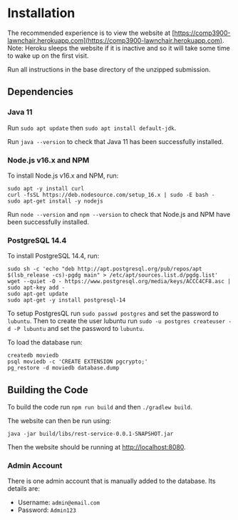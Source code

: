 # Installation

The recommended experience is to view the website at [https://comp3900-lawnchair.herokuapp.com](https://comp3900-lawnchair.herokuapp.com). Note: Heroku sleeps the website if it is inactive and so it will take some time to wake up on the first visit.

Run all instructions in the base directory of the unzipped submission.

## Dependencies

### Java 11

Run `sudo apt update` then `sudo apt install default-jdk`.

Run `java --version` to check that Java 11 has been successfully installed.

### Node.js v16.x and NPM

To install Node.js v16.x and NPM, run:

```
sudo apt -y install curl
curl -fsSL https://deb.nodesource.com/setup_16.x | sudo -E bash -
sudo apt-get install -y nodejs
```

Run `node --version` and `npm --version` to check that Node.js and NPM have been successfully installed.

### PostgreSQL 14.4

To install PostgreSQL 14.4, run:

```
sudo sh -c 'echo "deb http://apt.postgresql.org/pub/repos/apt $(lsb_release -cs)-pgdg main" > /etc/apt/sources.list.d/pgdg.list'
wget --quiet -O - https://www.postgresql.org/media/keys/ACCC4CF8.asc | sudo apt-key add -
sudo apt-get update
sudo apt-get -y install postgresql-14
```

To setup PostgresQL run `sudo passwd postgres` and set the password to `lubuntu`. Then to create the user lubuntu run `sudo -u postgres createuser -d -P lubuntu` and set the password to `lubuntu`.

To load the database run:

```
createdb moviedb
psql moviedb -c 'CREATE EXTENSION pgcrypto;'
pg_restore -d moviedb database.dump
```

## Building the Code

To build the code run `npm run build` and then `./gradlew build`.

The website can then be run using:

```
java -jar build/libs/rest-service-0.0.1-SNAPSHOT.jar
```

Then the website should be running at [http://localhost:8080](http://localhost:8080).

### Admin Account

There is one admin account that is manually added to the database. Its details are:

- Username: `admin@email.com`
- Password: `Admin123`
